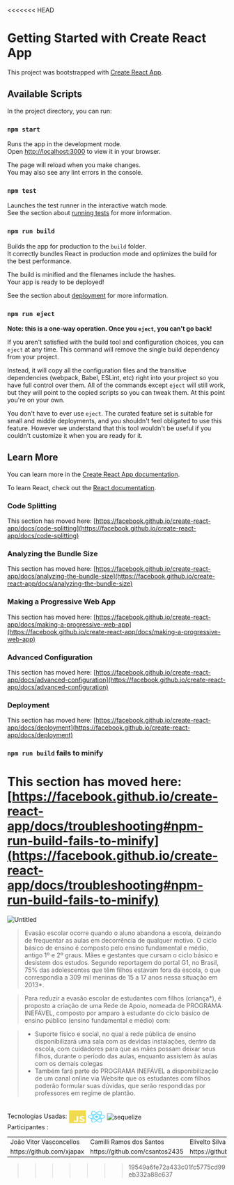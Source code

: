 <<<<<<< HEAD
# Getting Started with Create React App

This project was bootstrapped with [Create React App](https://github.com/facebook/create-react-app).

## Available Scripts

In the project directory, you can run:

### `npm start`

Runs the app in the development mode.\
Open [http://localhost:3000](http://localhost:3000) to view it in your browser.

The page will reload when you make changes.\
You may also see any lint errors in the console.

### `npm test`

Launches the test runner in the interactive watch mode.\
See the section about [running tests](https://facebook.github.io/create-react-app/docs/running-tests) for more information.

### `npm run build`

Builds the app for production to the `build` folder.\
It correctly bundles React in production mode and optimizes the build for the best performance.

The build is minified and the filenames include the hashes.\
Your app is ready to be deployed!

See the section about [deployment](https://facebook.github.io/create-react-app/docs/deployment) for more information.

### `npm run eject`

**Note: this is a one-way operation. Once you `eject`, you can't go back!**

If you aren't satisfied with the build tool and configuration choices, you can `eject` at any time. This command will remove the single build dependency from your project.

Instead, it will copy all the configuration files and the transitive dependencies (webpack, Babel, ESLint, etc) right into your project so you have full control over them. All of the commands except `eject` will still work, but they will point to the copied scripts so you can tweak them. At this point you're on your own.

You don't have to ever use `eject`. The curated feature set is suitable for small and middle deployments, and you shouldn't feel obligated to use this feature. However we understand that this tool wouldn't be useful if you couldn't customize it when you are ready for it.

## Learn More

You can learn more in the [Create React App documentation](https://facebook.github.io/create-react-app/docs/getting-started).

To learn React, check out the [React documentation](https://reactjs.org/).

### Code Splitting

This section has moved here: [https://facebook.github.io/create-react-app/docs/code-splitting](https://facebook.github.io/create-react-app/docs/code-splitting)

### Analyzing the Bundle Size

This section has moved here: [https://facebook.github.io/create-react-app/docs/analyzing-the-bundle-size](https://facebook.github.io/create-react-app/docs/analyzing-the-bundle-size)

### Making a Progressive Web App

This section has moved here: [https://facebook.github.io/create-react-app/docs/making-a-progressive-web-app](https://facebook.github.io/create-react-app/docs/making-a-progressive-web-app)

### Advanced Configuration

This section has moved here: [https://facebook.github.io/create-react-app/docs/advanced-configuration](https://facebook.github.io/create-react-app/docs/advanced-configuration)

### Deployment

This section has moved here: [https://facebook.github.io/create-react-app/docs/deployment](https://facebook.github.io/create-react-app/docs/deployment)

### `npm run build` fails to minify

This section has moved here: [https://facebook.github.io/create-react-app/docs/troubleshooting#npm-run-build-fails-to-minify](https://facebook.github.io/create-react-app/docs/troubleshooting#npm-run-build-fails-to-minify)
=======
 
![Untitled](https://user-images.githubusercontent.com/88462714/172705129-62c2e3b1-b178-4b41-b1e1-eb22fd9d1bb0.png)
 
> Evasão escolar ocorre quando o aluno abandona a escola, deixando de frequentar as aulas em decorrência de qualquer motivo. 
O ciclo básico de ensino é composto pelo ensino fundamental e médio, antigo 1º e 2º graus. 
Mães e gestantes que cursam o ciclo básico e desistem dos estudos.
Segundo reportagem do portal G1, no Brasil, 75% das adolescentes que têm filhos estavam fora da escola, o que correspondia a 309 mil meninas de 15 a 17 anos nessa situação em 2013*.<p>
  
> Para reduzir a evasão escolar de estudantes com filhos (criança*), é proposto a criação de uma Rede de Apoio, nomeada de PROGRAMA INEFÁVEL, composto por amparo à estudante
  do ciclo básico de ensino público (ensino fundamental e médio) com:
  
 > + Suporte físico e social, no qual a rede pública de ensino disponibilizará uma sala com as devidas instalações, dentro da escola, com cuidadores para que as mães possam deixar seus filhos, durante o período das aulas, enquanto assistem às aulas com os demais colegas
  > + Também fará parte do PROGRAMA INEFÁVEL a disponibilização de um canal online via Website que os estudantes com filhos poderão formular suas dúvidas, que serão respondidas por professores em regime de plantão.
  
  
 
  <div style="display: inline_block"><br>
   Tecnologias Usadas:
  <img align="center" alt="Js" height="30" width="40" src="https://raw.githubusercontent.com/devicons/devicon/master/icons/javascript/javascript-plain.svg">
  <img align="center" alt="React" height="30" width="40" src="https://raw.githubusercontent.com/devicons/devicon/master/icons/react/react-original.svg">
  <img align="center" alt="sequelize" height="30" width="40" src="https://cdn.jsdelivr.net/gh/devicons/devicon/icons/sequelize/sequelize-original.svg" />
   </div>
 
  <table>
   <tr>
     Participantes :
     <td>João Vitor Vasconcellos</td>
     <td>Camilli Ramos dos Santos</td>
     <td>Elivelto Silva</td>
     <td>Matheus Barbosa Ferreira</td>
   </tr>
    <tr>
     <td>https://github.com/xjapax</td>
     <td>https://github.com/csantos2435</td>
     <td>https://github.com/elivelto7</td>
     <td>https://github.com/math3us2021</td>
   </tr>
    
  </table>
    

  
  
 

   
  



>>>>>>> 19549a6fe72a433c01fc5775cd99eb332a88c637
